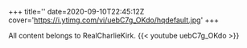 +++
title=''
date=2020-09-10T22:45:12Z
cover='https://i.ytimg.com/vi/uebC7g_OKdo/hqdefault.jpg'
+++

All content belongs to RealCharlieKirk.
{{< youtube uebC7g_OKdo >}}
